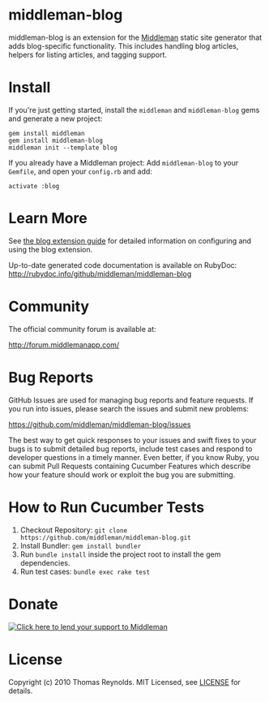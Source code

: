 # middleman-blog

middleman-blog is an extension for the [Middleman](http://middlemanapp.com) static site generator that adds blog-specific functionality. This includes handling blog articles, helpers for listing articles, and tagging support.

# Install
If you're just getting started, install the `middleman` and `middleman-blog` gems and generate a new project:

```
gem install middleman
gem install middleman-blog
middleman init --template blog
```

If you already have a Middleman project:
Add `middleman-blog` to your `Gemfile`, and open your `config.rb` and add:

```
activate :blog
```

# Learn More

See [the blog extension guide](http://beta.middlemanapp.com/extensions/blog/) for detailed information on configuring and using the blog extension.

Up-to-date generated code documentation is available on RubyDoc: 
http://rubydoc.info/github/middleman/middleman-blog

# Community

The official community forum is available at:

  http://forum.middlemanapp.com/

# Bug Reports

GitHub Issues are used for managing bug reports and feature requests. If you run into issues, please search the issues and submit new problems:

https://github.com/middleman/middleman-blog/issues

The best way to get quick responses to your issues and swift fixes to your bugs is to submit detailed bug reports, include test cases and respond to developer questions in a timely manner. Even better, if you know Ruby, you can submit Pull Requests containing Cucumber Features which describe how your feature should work or exploit the bug you are submitting.

# How to Run Cucumber Tests

1. Checkout Repository: `git clone https://github.com/middleman/middleman-blog.git`
2. Install Bundler: `gem install bundler`
3. Run `bundle install` inside the project root to install the gem dependencies.
4. Run test cases: `bundle exec rake test`

# Donate

[![Click here to lend your support to Middleman](https://www.pledgie.com/campaigns/15807.png)](http://www.pledgie.com/campaigns/15807)

# License

Copyright (c) 2010 Thomas Reynolds. MIT Licensed, see [LICENSE] for details.

[LICENSE]: https://github.com/middleman/middleman-blog/blob/master/LICENSE
